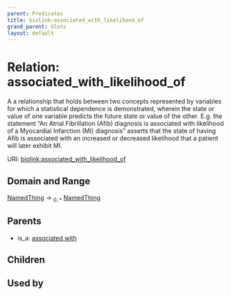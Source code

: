 ```yaml
---
parent: Predicates
title: biolink:associated_with_likelihood_of
grand_parent: Slots
layout: default
---
```


# Relation: associated_with_likelihood_of


A a relationship that holds between two concepts represented by variables for which a statistical  dependence is demonstrated, wherein the state or value of one variable predicts the future state  or value of the other.  E.g. the statement “An Atrial Fibrillation (Afib) diagnosis is associated  with likelihood of a Myocardial Infarction (MI) diagnosis” asserts that the state of having Afib  is associated with an increased or decreased likelihood that a patient will later exhibit MI.

URI: [biolink:associated_with_likelihood_of](https://w3id.org/biolink/vocab/associated_with_likelihood_of)

## Domain and Range

[NamedThing](NamedThing.md) ->  <sub>0..\*</sub> [NamedThing](NamedThing.md)

## Parents

 *  is_a: [associated with](associated_with.md)

## Children


## Used by

